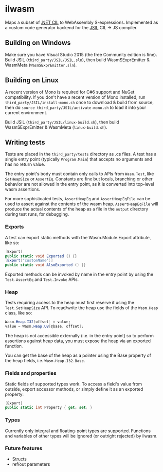 # ilwasm
Maps a subset of [.NET CIL](https://en.wikipedia.org/wiki/Common_Intermediate_Language) to WebAssembly S-expressions. Implemented as a custom code generator backend for the [JSIL](https://github.com/sq/JSIL) CIL -> JS compiler.

## Building on Windows
Make sure you have Visual Studio 2015 (the free Community edition is fine). Build JSIL (```third_party/JSIL/JSIL.sln```), then build WasmSExprEmitter & WasmMeta (```WasmSExprEmitter.sln```).

## Building on Linux
A recent version of Mono is required for C#6 support and NuGet compatibility. If you don't have a recent version of Mono installed, run ```third_party/JSIL/install-mono.sh``` once to download & build from source, then do ```source third_party/JSIL/activate-mono.sh``` to load it into your current environment.

Build JSIL (```third_party/JSIL/linux-build.sh```), then build WasmSExprEmitter & WasmMeta (```linux-build.sh```).

## Writing tests
Tests are placed in the ```third_party/tests``` directory as .cs files. A test has a single entry point (typically ```Program.Main```) that accepts no arguments and has no return value.

The entry point's body must contain only calls to APIs from ```Wasm.Test```, like ```SetHeapSize``` or ```AssertEq```. Constants are fine but locals, branching or other behavior are not allowed in the entry point, as it is converted into top-level wasm assertions.

For more sophisticated tests, ```AssertHeapEq``` and ```AssertHeapEqFile``` can be used to assert against the contents of the wasm heap. ```AssertHeapEqFile``` will produce the actual contents of the heap as a file in the ```output``` directory during test runs, for debugging.

### Exports

A test can export static methods with the Wasm.Module.Export attribute, like so:
```csharp
[Export]
public static void Exported () {}
[Export("customName")]
public static void AlsoExported () {}
```
Exported methods can be invoked by name in the entry point by using the ```Test.AssertEq``` and ```Test.Invoke``` APIs.

### Heap

Tests requiring access to the heap must first reserve it using the ```Test.SetHeapSize``` API. To read/write the heap use the fields of the ```Wasm.Heap``` class, like so:
```csharp
Wasm.Heap.I32[offset] = value;
value = Wasm.Heap.U8[@base, offset];
```

The heap is not accessible externally (i.e. in the entry point) so to perform assertions against heap data, you must expose the heap via an exported function.

You can get the base of the heap as a pointer using the Base property of the heap fields, i.e. ```Wasm.Heap.I32.Base```.

### Fields and properties

Static fields of supported types work. To access a field's value from outside, export accessor methods, or simply define it as an exported property:
```csharp
[Export]
public static int Property { get; set; }
```

### Types

Currently only integral and floating-point types are supported. Functions and variables of other types will be ignored (or outright rejected) by ilwasm.

### Future features

* Structs
* ref/out parameters
